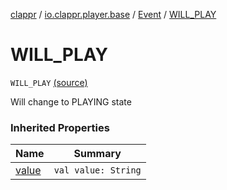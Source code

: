 [clappr](../../index.md) / [io.clappr.player.base](../index.md) / [Event](index.md) / [WILL_PLAY](.)

# WILL_PLAY

`WILL_PLAY` [(source)](https://github.com/clappr/clappr-android/tree/dev/clappr/src/main/kotlin/io/clappr/player/base/Events.kt#L57)

Will change to PLAYING state

### Inherited Properties

| Name | Summary |
|---|---|
| [value](value.md) | `val value: String` |
